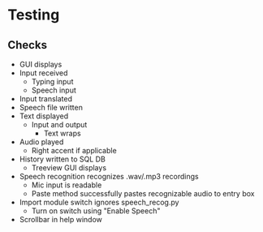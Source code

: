 # Testing

## Checks

- GUI displays
- Input received
  - Typing input
  - Speech input
- Input translated
- Speech file written
- Text displayed
  - Input and output
    - Text wraps
- Audio played
  - Right accent if applicable
- History written to SQL DB
  - Treeview GUI displays
- Speech recognition recognizes .wav/.mp3 recordings
  - Mic input is readable
  - Paste method successfully pastes recognizable audio to entry box
- Import module switch ignores speech_recog.py
  - Turn on switch using "Enable Speech"
- Scrollbar in help window
